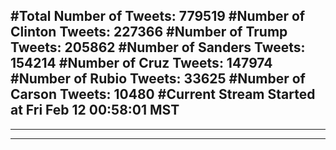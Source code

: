 #Total Number of Tweets: 779519 
#Number of Clinton Tweets: 227366
#Number of Trump Tweets: 205862
#Number of Sanders Tweets: 154214
#Number of Cruz Tweets: 147974
#Number of Rubio Tweets: 33625
#Number of Carson Tweets: 10480
#Current Stream Started at Fri Feb 12 00:58:01 MST
---
---
---
